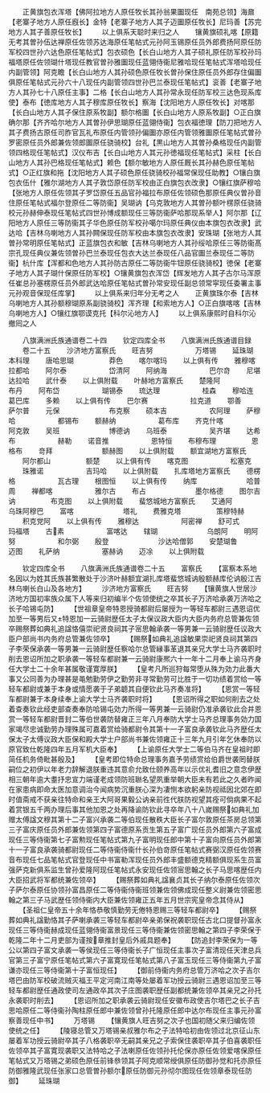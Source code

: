 <!-- { "loadSidebar": true } -->
　　正黄旗包衣浑塔【佛阿拉地方人原任牧长其孙翁果圗现任　南苑总领】海鼐【老寨子地方人原任廐长】金特【老寨子地方人其子迈圗原任牧长】尼玛善【苏完地方人其子善原任牧长】
　　以上俱系天聪时来归之人
　　镶黄旗硕礼喀【原籍无考其曽孙伍达禅原任佐领苏达海原任笔帖式元孙阿玉锡原任员外郎费扬阿原任防军校四世孙六达色原任笔帖式】包衣硕色【长白山地方人其子硕礼原任防军校孙玛福塔原任佐领瑚什塔现任教官曽孙雅圗现任蓝翎侍衞尼雅哈现任笔帖式浑塔哈现任内副管领】阿克瞻【长白山地方人其孙硕色原任牧长曽孙保住原任员外郎存住偏圗俱原任笔帖式元孙六十八现任内副管领四世孙巴兰泰现任笔帖式】衮善【老寨子地方人其孙七十八原任主事】二格【长白山地方人其孙常永现任防军校三达色现系库使】泰布【徳库地方人其子穆库原任牧长】察海【沈阳地方人原任牧长】对喀那【长白山地方人其子保住原系牧副】额尔格圗【长白山地方人原系牧副】○正白旗确尔那【齐齐哈尔地方人其曽孙伊思瑚原任蓝翎侍衞】包衣福徳理【防刀把地方人其子费扬古原任司胙官瓦礼布原任内管领孙偏圗亦原任内管领雅圗原任笔帖式曽孙罗密原任员外郎兼佐领郎圗原任骁骑校】台礼【黒山地方人其曽孙桑格现任内副管领四格现任笔帖式】汉仪布吉【长白山地方人其元孙徳福现任笔帖式】采柱【长白山地方人其孙巴格现任笔帖式】赖色【额尔敏地方人原任厩长其孙赫色原任笔帖式】○正红旗和拖【沈阳地方人其子硕色原任骁骑校孙福常保现任助教】○镶白旗包衣伍什【雅尔湖地方人其子敦岱原任防军校由正白旗包衣改隶】○镶红旗萨穆哈【张地方人原任佐领其子罗岱原任五品官孙福拉布原任佐领硕色那原任典仪曽孙音住原任笔帖式福尔登原任二等防衞】吴瑚讷【乌克敦地方人其曽孙额叶楞原任骁骑校元孙赫伸泰现任笔帖式四世孙博成额现任三等防衞萨哈那现系举人】阿尔那【辽阳地方人原任三等防衞其子华色原任防军校孙噶尔玛原任典仪由本旗包衣改隶】武达哈【吉林乌喇地方人其孙闗保现任防军校由本旗包衣改隶】安珠瑚【张地方人其曽孙常明原任笔帖式】正蓝旗包衣和敏【吉林乌喇地方人其孙绥哈原任三等防衞髙宗孔现任典仪兼佐领曽孙巴兰泰现任包衣大达兰泰现任八品官圗兰泰现任二等防衞】杭什库【浑都和色地方人其孙防古原任二等防衞牛钮原任骁骑校】徳保【老寨子地方人其子瑚什保原任防军校】○镶黄旗包衣浑岱【辉发地方人其子古尔马浑原任崔总孙塞楞原任员外郎武达哈原任笔帖式曽孙常安现任副总领常寜现任委署主事元孙观音保现任库掌】
　　以上俱系来归年分无考之人
　　正黄旗珠尔泰【吉林乌喇地方人其孙额穆瑚原系副骁骑校】浑齐理【和索地方人】○正白旗喀喀【吉林乌喇地方人】○镶红旗鄂谟克托【科尔沁地方人】
　　以上俱系康熙时自科尔沁撤囘之人








　　八旗满洲氏族通谱卷二十四
　　钦定四库全书
　　八旗满洲氏族通谱目録
　　卷二十五
　　沙济地方富察氏
　　旺吉努　　　　　　万塔锡
　　延珠瑚　　　　　　本科理
　　唐哈思瑚　　　　　莽色
　　喀尔喀玛
　　以上俱有传
　　雅穆喀　　　　　　拉都哈
　　阿尔泰　　　　　　岱清阿
　　阿纳海　　　　　　巴尔竒
　　尼堪　　　　　　　达拉哈
　　武什泰
　　以上俱附载
　　叶赫地方富察氏
　　楚隆阿　　　　　　布丹
　　阿布岱　　　　　　瑚锡泰
　　琉达理　　　　　　桂森
　　穆哈连　　　　　　葛巴库
　　多赖
　　以上俱有传
　　巴尔赛　　　　　　拉克道
　　鄂善　　　　　　　萨尔普
　　元保　　　　　　　布克察
　　硕本吉　　　　　　农阿理
　　萨穆哈　　　　　　都锡布
　　额赫纳　　　　　　葛布库
　　齐克什喀　　　　　阿克敦
　　吴班　　　　　　　博德讷
　　乌班泰　　　　　　吴齐堪
　　达希布　　　　　　赫勒
　　诺音推　　　　　　恩特恒
　　布穆布理　　　　　恩格布
　　竒拜　　　　　　　额赫图
　　以上俱附载
　　额宜湖地方富察氏
　　阿尔都山　　　　　额楚
　　以上俱有传
　　喀克图　　　　　　松塞克
　　珠雅诺　　　　　　吉玛哈
　　以上俱附载
　　扎库塔地方富察氏
　　德楞格　　　　　　瓦古理
　　根图恒
　　以上俱有传
　　纳库　　　　　　　哈普周
　　禅都喀　　　　　　雅尔古
　　布占　　　　　　　墨尔格德
　　图尔吉讷　　　　　布克图
　　以上俱附载
　　蜚悠城地方富察氏
　　艾通阿　　　　　　乌珠阿穆巴
　　富喀　　　　　　　塔礼
　　费雅克塔　　　　　策穆特赫
　　积克党阿
　　以上俱有传
　　雅穆达　　　　　　阿密禅
　　舒可式　　　　　　玛福塔
　　古素　　　　　　富喀达
　　辖瑚　　　　　　　乌朗阿
　　明阿努　　　　　　和尔弼
　　殷登　　　　　　　沙达哈僧郭
　　安楚瑚鲁　　　　　迈图
　　礼萨纳　　　　　　塞赫讷
　　迈凃
　　以上俱附载













　　钦定四库全书
　　八旗满洲氏族通谱卷二十五
　　富察氏
　　【富察本系地名因以为姓其氏族甚繁散处于沙济叶赫额宜湖扎库塔蜚悠城讷殷额赫库伦讷殷江吉林乌喇长白山及各地方】
　　沙济地方富察氏
　　旺吉努
　　【镶黄旗人世居沙济地方国初率族众属下人等来归初编半个佐领使统之卒其长子万济哈承袭万济哈之长子哈锡屯防】
　　【世祖章皇帝特恩授骑都尉后屡授为一等轻车都尉三遇恩诏优加至一等男后又特恩加一云骑尉歴任太子太保议政大臣内大臣内务府总管兼佐领卒赐祭葬如典礼追諡恪僖崇祀贤良祠其子宻思翰承袭一等男兼一云骑尉歴任议政大臣户部尚书内务府总管兼佐领卒】
　　【赐祭如典礼追諡敏果崇祀贤良祠其第四子李荣保承袭一等男兼一云骑尉歴任察哈尔总管縁事革退其亲兄大学士马齐袭职时削去恩诏所加之职承袭一等轻车都尉兼一云骑尉康熈六十一年十二月奉上谕马齐身任大学士二十余年甚属敬谨寛厚朕】
　　【皇考凡所巡狩每常堕从殊为効力此番大事又公同善为办理甚是黾勉勤劳伊之勤劳非寻常勤劳可比胜于一切功绩着赏给一等轻车都尉或兼于本身或情愿袭于子弟聼其自便钦此马齐奏准将】
　　【恩赏一等轻车都尉兼于本身续奉上谕大学士马齐袭职时将】
　　【恩诏所得之职如何削去之处着查奏钦此经吏部查奏奉防哈锡屯効力所得一等男兼一云骑尉仍准承袭钦此合并恩赏一等轻车都尉晋封二等伯世袭防替雍正三年八月奉防大学士马齐总理事务効力国家竭尽忠诚勤劳办理殊属可嘉着赏给骑都尉令其第十一子富良承袭钦此马齐歴任太保太子太傅议政大臣保和殿大学士户部尚书兼佐领雍正十三年九月引年乞休奉防以原官致仕乾隆四年五月军机大臣奉】
　　【上谕原任大学士二等伯马齐在皇祖时即简任机务倚毗甚殷及】
　　【皇考即位特命总理事务嘉予劳绩赏给伯爵世袭罔替朕嗣位之初伊以年老力辞解退朕重违其意俞允致仕颐养高年以示优礼耆旧之意念伊歴相三朝年逾大耋抒忠宣力端谨老成领防班聮名望夙重举朝大臣未有若此之久者昨闻在家患病即命太医加意调治今闻病势沉重朕心深为凄恻本欲躬亲防视祗因北郊在即时值斋戒不获亲往特命和亲王大阿哥果毅公讷亲前徃代朕防视望其痊可倘病果不起着赏银五千两办理后事其他加恩之处再降谕防钦此寻卒年八十八嵗赐祭如典礼加赠太傅諡文穆其第十二子富兴承袭二等伯现任散秩大臣长子富尔敦原任茶房总领第三子富庆原任员外郎兼佐领第四子富德原系贡生第五子富广现任员外郎第六子富成现任三等侍衞第七子富勲现任笔帖式第九子富明现任郎中第十子富向原任员外郎第十一子富良承袭骑都尉现任二等侍衞侍衞什长孙伯竒原任笔帖式赛弼汉原任佐领赛音布现任七品笔帖式官登现任中书富勒浑现任员外郎丰盛额德克精额俱现系生员富强萨克新俱系监生曾孙爱隆阿现任笔帖式永安现任佐领宻思翰之长子马思喀歴任内大臣招武将军都统兼佐领卒】
　　【赐祭葬如典礼諡襄贞其长子纳尔泰原任佐领次子萨尔泰原任协领孙富昌原任二等侍衞侍衞班领兼佐领佛成现任整义尉兼佐领密思翰之第三子马武歴任领侍衞内大臣兼佐领雍正五年五月世宗宪皇帝念其侍从】
　　【圣祖仁皇帝五十余年恪恭敬慎勤劳无倦特恩赐三等轻车都尉卒】
　　【赐祭葬如典礼諡勤恪其子萨喇承袭三等轻车都尉卒亲弟保祝袭职现任古北口提督孙富永现任三等侍衞赫成现任蓝翎侍衞富景现任三等侍衞兼佐领密思翰之第四子李荣保于乾隆二年十二月吏部为谨按章推封皇后外戚具题奉】
　　【防追封李荣保为一等公以第四子富文承袭一等侯现任三等侍衞长子广恒现任主事次子富清现任天津总兵官第三子富宁原任笔帖式第六子富寛现任笔帖式第八子富玉现任三等侍衞第九子富谦亦现任三等侍衞第十子富恒现任】
　　【御前侍衞内务府总管万济哈之次子吉尔塔巴由防军校破流贼灭福王平定河南江南等处屡着军功授云骑尉三遇恩诏加至三等轻车都尉歴任通政使司左通政卒其次子庄图袭职歴任副都统兼佐领卒其亲兄之孙托永袭职时削去】
　　【恩诏所加之职承袭云骑尉现任安徽布政使吉尔塔巴之长子吉思哈原任二等侍衞孙陶柱原任郎中兼佐领曾孙托隆原任郎中达尔布现任主事元孙富察善现任中书】
　　万塔锡
　　【镶黄旗人旺吉努之次子也国初随父来归编佐领使统之任】
　　【陵寝总管又万塔锡亲叔雅尔布之子法特哈初由佐领过北京征山东屡着军功授云骑尉卒其子八格袭职卒无嗣其亲兄之子索保住袭职卒其子伯喜袭职任佐领卒其子富寛现袭职又法特哈之子法喇原任佐领孙托伦保亦原任佐领爱喀保原任笔帖式又万塔锡之弟硕色原任前锋叅领其子阿克顺常绶俱原任防御孙觉和托亦原任防御雅隆武现任张家口总管曽孙额尔原任防御元孙彻尔图现任佐领章泰现任防御】
　　延珠瑚
